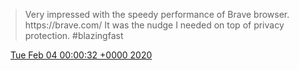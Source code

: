 > Very impressed with the speedy performance of Brave browser\. https://brave\.com/  It was the nudge I needed on top of privacy protection\. \#blazingfast

<img src="../../media/tweet.ico" width="12" /> [Tue Feb 04 00:00:32 +0000 2020](https://twitter.com/DromerDenker/status/1224482834955603969)
